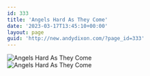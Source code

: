 ```yaml
---
id: 333
title: 'Angels Hard As They Come'
date: '2023-03-17T13:45:10+00:00'
layout: page
guid: 'http://new.andydixon.com/?page_id=333'
---
```


![Angels Hard As They Come](https://i0.wp.com/assets.g8x2.ldn.idrivee2-23.com/posters/Angels%20Hard%20As%20They%20Come%2001.jpg?w=1200&ssl=1 "Angels Hard As They Come")  
![Angels Hard As They Come](https://i0.wp.com/assets.g8x2.ldn.idrivee2-23.com/posters/Angels%20Hard%20As%20They%20Come%2002.jpg?w=1200&ssl=1 "Angels Hard As They Come")